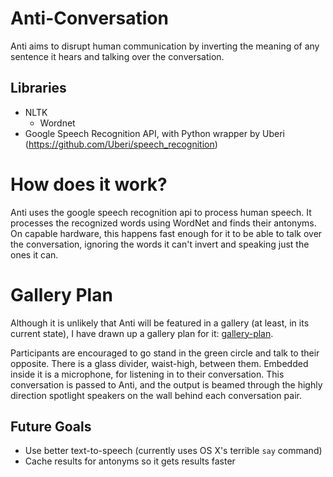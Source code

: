 Anti-Conversation
=================

Anti aims to disrupt human communication by inverting the meaning of any sentence it hears and talking over the conversation.

## Libraries
* NLTK
    * Wordnet
* Google Speech Recognition API, with Python wrapper by Uberi (https://github.com/Uberi/speech_recognition)

# How does it work?

Anti uses the google speech recognition api to process human speech. It processes the recognized words using WordNet and finds their antonyms. On capable hardware, this happens fast enough for it to be able to talk over the conversation, ignoring the words it can't invert and speaking just the ones it can.

# Gallery Plan

Although it is unlikely that Anti will be featured in a gallery (at least, in its current state), I have drawn up a gallery plan for it: [gallery-plan](../gallery-plan.pdf).

Participants are encouraged to go stand in the green circle and talk to their opposite. There is a glass divider, waist-high, between them. Embedded inside it is a microphone, for listening in to their conversation. This conversation is passed to Anti, and the output is beamed through the highly direction spotlight speakers on the wall behind each conversation pair.

## Future Goals

* Use better text-to-speech (currently uses OS X's terrible `say` command)
* Cache results for antonyms so it gets results faster
